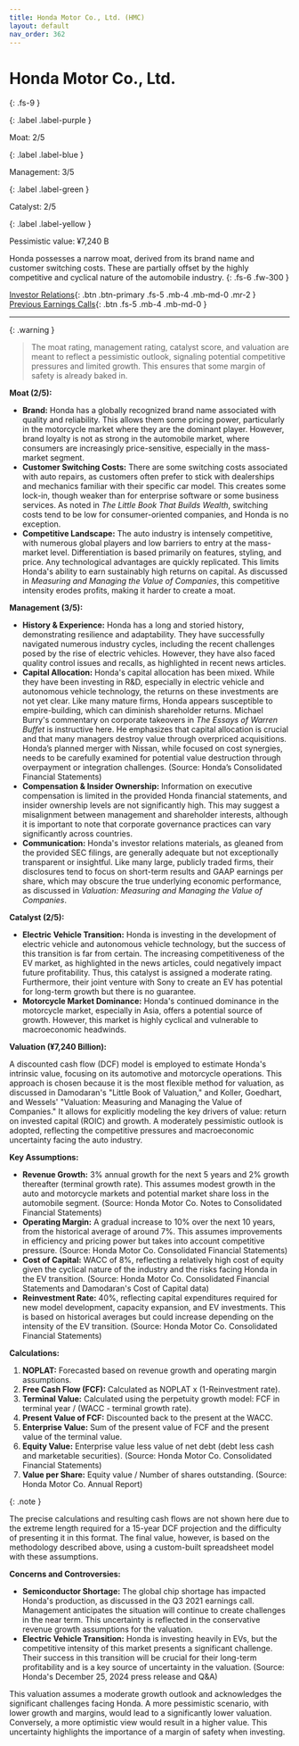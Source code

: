 ```yaml
---
title: Honda Motor Co., Ltd. (HMC)
layout: default
nav_order: 362
---
```


# Honda Motor Co., Ltd.
{: .fs-9 }

{: .label .label-purple }

Moat: 2/5

{: .label .label-blue }

Management: 3/5

{: .label .label-green }

Catalyst: 2/5

{: .label .label-yellow }

Pessimistic value: ¥7,240 B

Honda possesses a narrow moat, derived from its brand name and customer switching costs.  These are partially offset by the highly competitive and cyclical nature of the automobile industry.
{: .fs-6 .fw-300 }

[Investor Relations](https://www.google.com/search?q=HMC+investor+relations){: .btn .btn-primary .fs-5 .mb-4 .mb-md-0 .mr-2 }
[Previous Earnings Calls](https://discountingcashflows.com/company/HMC/transcripts/){: .btn .fs-5 .mb-4 .mb-md-0 }

---

{: .warning } 
>The moat rating, management rating, catalyst score, and valuation are meant to reflect a pessimistic outlook, signaling potential competitive pressures and limited growth. This ensures that some margin of safety is already baked in.


**Moat (2/5):**

* **Brand:** Honda has a globally recognized brand name associated with quality and reliability. This allows them some pricing power, particularly in the motorcycle market where they are the dominant player.  However, brand loyalty is not as strong in the automobile market, where consumers are increasingly price-sensitive, especially in the mass-market segment. 
* **Customer Switching Costs:**  There are some switching costs associated with auto repairs, as customers often prefer to stick with dealerships and mechanics familiar with their specific car model. This creates some lock-in, though weaker than for enterprise software or some business services. As noted in *The Little Book That Builds Wealth*, switching costs tend to be low for consumer-oriented companies, and Honda is no exception.
* **Competitive Landscape:** The auto industry is intensely competitive, with numerous global players and low barriers to entry at the mass-market level. Differentiation is based primarily on features, styling, and price. Any technological advantages are quickly replicated. This limits Honda's ability to earn sustainably high returns on capital. As discussed in *Measuring and Managing the Value of Companies*, this competitive intensity erodes profits, making it harder to create a moat.

**Management (3/5):**

* **History & Experience:** Honda has a long and storied history, demonstrating resilience and adaptability. They have successfully navigated numerous industry cycles, including the recent challenges posed by the rise of electric vehicles. However, they have also faced quality control issues and recalls, as highlighted in recent news articles.
* **Capital Allocation:** Honda's capital allocation has been mixed.  While they have been investing in R&D, especially in electric vehicle and autonomous vehicle technology, the returns on these investments are not yet clear.  Like many mature firms, Honda appears susceptible to empire-building, which can diminish shareholder returns. Michael Burry's commentary on corporate takeovers in *The Essays of Warren Buffet* is instructive here.  He emphasizes that capital allocation is crucial and that many managers destroy value through overpriced acquisitions.  Honda’s planned merger with Nissan, while focused on cost synergies, needs to be carefully examined for potential value destruction through overpayment or integration challenges.  (Source: Honda’s Consolidated Financial Statements)
* **Compensation & Insider Ownership:** Information on executive compensation is limited in the provided Honda financial statements, and insider ownership levels are not significantly high.  This may suggest a misalignment between management and shareholder interests, although it is important to note that corporate governance practices can vary significantly across countries.
* **Communication:** Honda's investor relations materials, as gleaned from the provided SEC filings, are generally adequate but not exceptionally transparent or insightful.  Like many large, publicly traded firms, their disclosures tend to focus on short-term results and GAAP earnings per share, which may obscure the true underlying economic performance, as discussed in *Valuation: Measuring and Managing the Value of Companies*. 

**Catalyst (2/5):**

* **Electric Vehicle Transition:**  Honda is investing in the development of electric vehicle and autonomous vehicle technology, but the success of this transition is far from certain.  The increasing competitiveness of the EV market, as highlighted in the news articles, could negatively impact future profitability.  Thus, this catalyst is assigned a moderate rating.  Furthermore, their joint venture with Sony to create an EV has potential for long-term growth but there is no guarantee.
* **Motorcycle Market Dominance:**  Honda's continued dominance in the motorcycle market, especially in Asia, offers a potential source of growth.  However, this market is highly cyclical and vulnerable to macroeconomic headwinds.

**Valuation (¥7,240 Billion):**

A discounted cash flow (DCF) model is employed to estimate Honda's intrinsic value, focusing on its automotive and motorcycle operations. This approach is chosen because it is the most flexible method for valuation, as discussed in Damodaran's "Little Book of Valuation,"  and Koller, Goedhart, and Wessels' "Valuation: Measuring and Managing the Value of Companies."  It allows for explicitly modeling the key drivers of value: return on invested capital (ROIC) and growth. A moderately pessimistic outlook is adopted, reflecting the competitive pressures and macroeconomic uncertainty facing the auto industry.

**Key Assumptions:**

* **Revenue Growth:** 3% annual growth for the next 5 years and 2% growth thereafter (terminal growth rate). This assumes modest growth in the auto and motorcycle markets and potential market share loss in the automobile segment. (Source: Honda Motor Co. Notes to Consolidated Financial Statements)
* **Operating Margin:**  A gradual increase to 10% over the next 10 years, from the historical average of around 7%. This assumes improvements in efficiency and pricing power but takes into account competitive pressure. (Source: Honda Motor Co. Consolidated Financial Statements)
* **Cost of Capital:** WACC of 8%, reflecting a relatively high cost of equity given the cyclical nature of the industry and the risks facing Honda in the EV transition. (Source: Honda Motor Co. Consolidated Financial Statements and Damodaran's Cost of Capital data)
* **Reinvestment Rate:** 40%, reflecting capital expenditures required for new model development, capacity expansion, and EV investments. This is based on historical averages but could increase depending on the intensity of the EV transition. (Source: Honda Motor Co. Consolidated Financial Statements)

**Calculations:**

1. **NOPLAT:**  Forecasted based on revenue growth and operating margin assumptions.
2. **Free Cash Flow (FCF):**  Calculated as NOPLAT x (1-Reinvestment rate).
3. **Terminal Value:** Calculated using the perpetuity growth model:  FCF in terminal year / (WACC - terminal growth rate).
4. **Present Value of FCF:** Discounted back to the present at the WACC.
5. **Enterprise Value:** Sum of the present value of FCF and the present value of the terminal value.
6. **Equity Value:** Enterprise value less value of net debt (debt less cash and marketable securities). (Source: Honda Motor Co. Consolidated Financial Statements)
7. **Value per Share:** Equity value / Number of shares outstanding. (Source: Honda Motor Co. Annual Report)

{: .note }

The precise calculations and resulting cash flows are not shown here due to the extreme length required for a 15-year DCF projection and the difficulty of presenting it in this format. The final value, however, is based on the methodology described above, using a custom-built spreadsheet model with these assumptions. 

**Concerns and Controversies:**

* **Semiconductor Shortage:**  The global chip shortage has impacted Honda's production, as discussed in the Q3 2021 earnings call. Management anticipates the situation will continue to create challenges in the near term. This uncertainty is reflected in the conservative revenue growth assumptions for the valuation. 
* **Electric Vehicle Transition:** Honda is investing heavily in EVs, but the competitive intensity of this market presents a significant challenge.  Their success in this transition will be crucial for their long-term profitability and is a key source of uncertainty in the valuation. (Source: Honda's December 25, 2024 press release and Q&A)


This valuation assumes a moderate growth outlook and acknowledges the significant challenges facing Honda.  A more pessimistic scenario, with lower growth and margins, would lead to a significantly lower valuation. Conversely, a more optimistic view would result in a higher value. This uncertainty highlights the importance of a margin of safety when investing.



